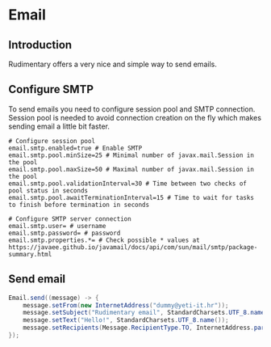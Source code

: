 # Email

## Introduction
Rudimentary offers a very nice and simple way to send emails.

## Configure SMTP
To send emails you need to configure session pool and SMTP connection. Session pool is needed to avoid connection creation on the fly which makes sending email a little bit faster.
```properties
# Configure session pool
email.smtp.enabled=true # Enable SMTP
email.smtp.pool.minSize=25 # Minimal number of javax.mail.Session in the pool
email.smtp.pool.maxSize=50 # Maximal number of javax.mail.Session in the pool
email.smtp.pool.validationInterval=30 # Time between two checks of pool status in seconds
email.smtp.pool.awaitTerminationInterval=15 # Time to wait for tasks to finish before termination in seconds

# Configure SMTP server connection
email.smtp.user= # username
email.smtp.password= # password
email.smtp.properties.*= # Check possible * values at https://javaee.github.io/javamail/docs/api/com/sun/mail/smtp/package-summary.html
```

## Send email
```java
Email.send((message) -> {
    message.setFrom(new InternetAddress("dummy@yeti-it.hr"));
    message.setSubject("Rudimentary email", StandardCharsets.UTF_8.name());
    message.setText("Hello!", StandardCharsets.UTF_8.name());
    message.setRecipients(Message.RecipientType.TO, InternetAddress.parse("incognito@yeti-it.hr", false));
});
```

